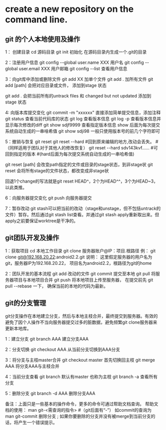 
create a new repository on the command line.
==============================
git 的个人本地使用及操作
-----------------------
1： 创建目录
cd 源码目录
git init 初始化 在源码目录内生成一个.git的目录

2：注册用户信息
git config --global user.name  XXX 用户名
git config --global user.email XXX 用户邮箱
git config --list 查看用户信息

3：向git库中添加或删除文件
git add XX 加单个文件
git add .  加所有文件
git add [path] 会把对应目录或文件， 添加到stage 状态

git add . 会把当前所有的untrack files 和 changed but not updated 添加到stage 状态

4: 向版本库提交变化
git commit -m "xxxxxx" 直接添加简单提交信息，添加注释
git status  查看当前代码库的状态
git log     查看版本信息
git log -p  查看版本信息并显示每次修改的diff
git show sdjf9999 查看指定版本信息 show 后面为每次提交系统自动生成的一串啥希值
git show sdji98 一般只使用版本号的前几个字符即可

5：撤销与恢复
git reset
git reset --hard #回到原来编辑的地方,改动会丢失。
                 #（同样适用于团队对于其他人的修改恢复）
git reset --hard sdv143kvf…...  #可回到指定的版本
                                #(hard后面为每次提交系统自动生成的一串哈希值)
     
git reset [path] 会改变path指定的文件或目录的stage状态，到非stage状
git reset 会将所有stage的文件状态，都改变成非stage状
 
回退1个change的写法就是git reset HEAD^，2个为HEAD^^，3个为HEAD~3，以此类推。

6：向服务器提交变化 
git push 向服务器提交

7：暂存改动
git stash可以把当前的改动（stage和unstage，但不包括untrack的文件）暂存。然后通过git stash list查看。并通过git stash apply重新取出来。但apply之前要保证worktree是干净的。


git团队开发及操作
----------------

1：获取项目
    cd 本地工作目录
    git clone 服务器账户@IP：项目.根路径
    例：
    git clone git@192.168.20.22:android2.2.git
    说明： 这里假定服务器的用户名为git，服务器IP为192.168.20.22， 项目名为android2.2，根路径为git的home

2：团队开发的基本流程
    git add 改动的文件
    git commit 提交至本地
    git pull  将服务器项目与本地项目合并
    git push 将本地项目上传至服务器， 在提交前先 git pull --rebase 一下， 确保当前的本地的代码为最新。


git的分支管理
-------------

git分支操作在本地建立分支，然后与本地主枝合并，最终提交到服务器。有效的避免了因个人操作不当向服务器提交过多的脏数据，避免频繁git clone服务器来更新本地库。

1：建立分支
git branch AAA 建立分支AAA

2：分支切换
git checkout AAA 从当前分支切换到AAA分支

3：将分支与主枝master合并
git checkout master 首先切换回主枝
git merge AAA   将分支AAA与主枝合并

4：当前分支查看
git branch 默认有master 也称为主枝
git branch -a 查看所有分支

5：删除分支
git branch -d AAA  删除分支AAA


备注：上面只是一些基本的操作命令，更多的命令可通过帮助文档查询。
帮助文档的使用：
man git-<需查询的指令>      #（git后面有“-”）
如commit的查询为  man git-commit
删除分支 ; 如果你要删除的分支并没有被merge到当前分支的话，将产生一个错误提示。